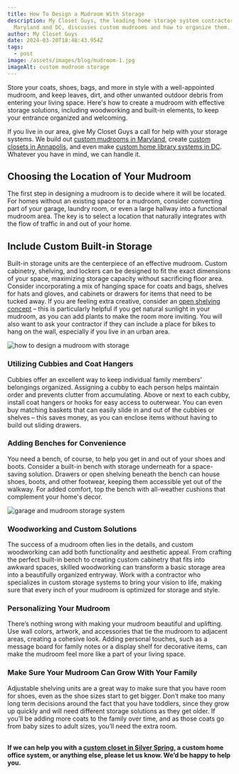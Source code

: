 ```yaml
---
title: How To Design a Mudroom With Storage
description: My Closet Guys, the leading home storage system contractor in
  Maryland and DC, discusses custom mudrooms and how to organize them.
author: My Closet Guys
date: 2024-03-20T18:48:43.954Z
tags:
  - post
image: /assets/images/blog/mudroom-1.jpg
imageAlt: custom mudroom storage
---
```

<!--StartFragment-->

Store your coats, shoes, bags, and more in style with a well-appointed mudroom, and keep leaves, dirt, and other unwanted outdoor debris from entering your living space. Here's how to create a mudroom with effective storage solutions, including woodworking and built-in elements, to keep your entrance organized and welcoming.

If you live in our area, give My Closet Guys a call for help with your storage systems. We build out [custom mudrooms in Maryland](https://myclosetguys.com/custom-mudrooms-maryland/), create [custom closets in Annapolis](https://myclosetguys.com/annapolis-custom-closets/), and even make [custom home library systems in DC](https://myclosetguys.com/home-library-nova-dc/). Whatever you have in mind, we can handle it.

## Choosing the Location of Your Mudroom

The first step in designing a mudroom is to decide where it will be located. For homes without an existing space for a mudroom, consider converting part of your garage, laundry room, or even a large hallway into a functional mudroom area. The key is to select a location that naturally integrates with the flow of traffic in and out of your home. 

## Include Custom Built-in Storage

Built-in storage units are the centerpiece of an effective mudroom. Custom cabinetry, shelving, and lockers can be designed to fit the exact dimensions of your space, maximizing storage capacity without sacrificing floor area. Consider incorporating a mix of hanging space for coats and bags, shelves for hats and gloves, and cabinets or drawers for items that need to be tucked away. If you are feeling extra creative, consider an [open shelving concept](https://myclosetguys.com/blog/guide-to-open-shelving-concepts-for-custom-closets/) – this is particularly helpful if you get natural sunlight in your mudroom, as you can add plants to make the room more inviting. You will also want to ask your contractor if they can include a place for bikes to hang on the wall, especially if you live in an urban area.

![how to design a mudroom with storage](/assets/images/blog/mudroom-2.jpg)

### Utilizing Cubbies and Coat Hangers

Cubbies offer an excellent way to keep individual family members' belongings organized. Assigning a cubby to each person helps maintain order and prevents clutter from accumulating. Above or next to each cubby, install coat hangers or hooks for easy access to outerwear. You can even buy matching baskets that can easily slide in and out of the cubbies or shelves – this saves money, as you can enclose items without having to build out sliding drawers.

### Adding Benches for Convenience

You need a bench, of course, to help you get in and out of your shoes and boots. Consider a built-in bench with storage underneath for a space-saving solution. Drawers or open shelving beneath the bench can house shoes, boots, and other footwear, keeping them accessible yet out of the walkway. For added comfort, top the bench with all-weather cushions that complement your home's decor.

![garage and mudroom storage system](/assets/images/blog/mudroom-3.jpg)

### Woodworking and Custom Solutions

The success of a mudroom often lies in the details, and custom woodworking can add both functionality and aesthetic appeal. From crafting the perfect built-in bench to creating custom cabinetry that fits into awkward spaces, skilled woodworking can transform a basic storage area into a beautifully organized entryway. Work with a contractor who specializes in custom storage systems to bring your vision to life, making sure that every inch of your mudroom is optimized for storage and style.

### Personalizing Your Mudroom

There’s nothing wrong with making your mudroom beautiful and uplifting. Use wall colors, artwork, and accessories that tie the mudroom to adjacent areas, creating a cohesive look. Adding personal touches, such as a message board for family notes or a display shelf for decorative items, can make the mudroom feel more like a part of your living space.

### Make Sure Your Mudroom Can Grow With Your Family

Adjustable shelving units are a great way to make sure that you have room for shoes, even as the shoe sizes start to get bigger. Don’t make too many long term decisions around the fact that you have toddlers, since they grow up quickly and will need different storage solutions as they get older. If you’ll be adding more coats to the family over time, and as those coats go from baby sizes to adult sizes, you’ll need the extra room.

**\
If we can help you with a [custom closet in Silver Spring](https://myclosetguys.com/silver-spring-custom-closets/), a custom home office system, or anything else, please let us know. We’d be happy to help you.**

<!--EndFragment-->